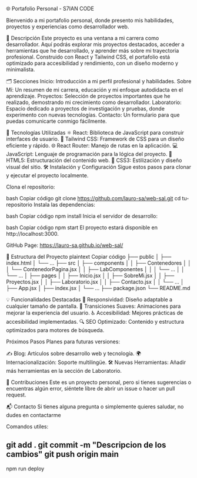 🌐 Portafolio Personal - S7IAN CODE

Bienvenido a mi portafolio personal, donde presento mis habilidades, proyectos y experiencias como desarrollador web.

📄 Descripción
Este proyecto es una ventana a mi carrera como desarrollador. Aquí podrás explorar mis proyectos destacados, acceder a herramientas que he desarrollado, y aprender más sobre mi trayectoria profesional. Construido con React y Tailwind CSS, el portafolio está optimizado para accesibilidad y rendimiento, con un diseño moderno y minimalista.

🗂 Secciones
Inicio: Introducción a mi perfil profesional y habilidades.
Sobre Mí: Un resumen de mi carrera, educación y mi enfoque autodidacta en el aprendizaje.
Proyectos: Selección de proyectos importantes que he realizado, demostrando mi crecimiento como desarrollador.
Laboratorio: Espacio dedicado a proyectos de investigación y pruebas, donde experimento con nuevas tecnologías.
Contacto: Un formulario para que puedas comunicarte conmigo fácilmente.

🚀 Tecnologías Utilizadas
⚛️ React: Biblioteca de JavaScript para construir interfaces de usuario.
🎨 Tailwind CSS: Framework de CSS para un diseño eficiente y rápido.
🌐 React Router: Manejo de rutas en la aplicación.
💻 JavaScript: Lenguaje de programación para la lógica del proyecto.
📄 HTML5: Estructuración del contenido web.
🎨 CSS3: Estilización y diseño visual del sitio.
🛠 Instalación y Configuración
Sigue estos pasos para clonar y ejecutar el proyecto localmente.

Clona el repositorio:

bash
Copiar código
git clone https://github.com/lauro-sa/web-sal.git
cd tu-repositorio
Instala las dependencias:

bash
Copiar código
npm install
Inicia el servidor de desarrollo:

bash
Copiar código
npm start
El proyecto estará disponible en http://localhost:3000.

GitHub Page: https://lauro-sa.github.io/web-sal/

📁 Estructura del Proyecto
plaintext
Copiar código
├── public
│   ├── index.html
│   └── ...
├── src
│   ├── components
│   │   ├── Contenedores
│   │   │   └── ContenedorPagina.jsx
│   │   ├── LabComponentes
│   │   │   └── ...
│   │   └── ...
│   ├── pages
│   │   ├── Inicio.jsx
│   │   ├── SobreMi.jsx
│   │   ├── Proyectos.jsx
│   │   ├── Laboratorio.jsx
│   │   ├── Contacto.jsx
│   │   └── ...
│   ├── App.jsx
│   ├── index.jsx
│   └── ...
├── package.json
└── README.md

💡 Funcionalidades Destacadas
📱 Responsividad: Diseño adaptable a cualquier tamaño de pantalla.
💫 Transiciones Suaves: Animaciones para mejorar la experiencia del usuario.
♿ Accesibilidad: Mejores prácticas de accesibilidad implementadas.
🔍 SEO Optimizado: Contenido y estructura optimizados para motores de búsqueda.

Próximos Pasos
Planes para futuras versiones:

✍️ Blog: Artículos sobre desarrollo web y tecnología.
🌍 Internacionalización: Soporte multilingüe.
🛠 Nuevas Herramientas: Añadir más herramientas en la sección de Laboratorio.


🤝 Contribuciones
Este es un proyecto personal, pero si tienes sugerencias o encuentras algún error, siéntete libre de abrir un issue o hacer un pull request.

📬 Contacto
Si tienes alguna pregunta o simplemente quieres saludar, no dudes en contactarme

Comandos utiles:

git add .
git commit -m "Descripcion de los cambios"
git push origin main
-
npm run deploy